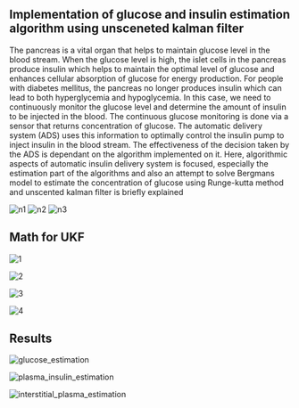 ## Implementation of glucose and insulin estimation algorithm using unsceneted kalman filter

The pancreas is a vital organ that helps to maintain glucose level in the blood stream. When the glucose level is high, the islet cells in the pancreas produce insulin which helps to maintain the optimal level of glucose and enhances cellular absorption of glucose  for energy production.
For people with diabetes mellitus, the pancreas no longer produces insulin which can lead to both hyperglycemia and hypoglycemia. In this case, we need to continuously monitor the glucose level and determine the amount of insulin to be injected in the blood. The continuous glucose monitoring is done via a sensor that returns concentration of glucose. The automatic delivery system (ADS) uses this information to optimally control the insulin pump to inject insulin in the blood stream. The effectiveness of the decision taken by the ADS is dependant on the algorithm implemented on it. Here, algorithmic aspects of automatic insulin delivery system  is focused, especially the estimation part of the algorithms and also
 an attempt to solve Bergmans model to estimate the concentration of glucose  using Runge-kutta method and unscented kalman filter is briefly explained





![n1](https://github.com/user-attachments/assets/058433f9-0226-4264-bc7d-ce55d7eac8c2)
![n2](https://github.com/user-attachments/assets/830405d9-e1aa-4f20-87f3-1f9f13f87adf)
![n3](https://github.com/user-attachments/assets/f00a0e08-4651-4699-b2bc-41d2c5386674)




## Math for UKF

![1](https://github.com/user-attachments/assets/0eda2916-b85e-4fae-b0b5-61d441196691)

![2](https://github.com/user-attachments/assets/5d0046cc-de12-46e7-af13-4ecebe0b7994)

![3](https://github.com/user-attachments/assets/ace053f2-b49a-48a9-a3ed-cadff0c481f7)

![4](https://github.com/user-attachments/assets/dad55a04-1aa6-4b9f-93e7-09fd4a054cb9)








## Results

![glucose_estimation](https://github.com/user-attachments/assets/2c80e9ea-1452-414f-8ffd-52200a44f796)

![plasma_insulin_estimation](https://github.com/user-attachments/assets/9e218c31-43ba-402e-abb3-14961a7a44d6)

![interstitial_plasma_estimation](https://github.com/user-attachments/assets/d8b35643-2a22-430c-b6bb-96e764711e51)






